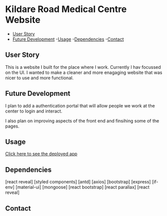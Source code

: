 # Kildare Road Medical Centre Website

- [User Story](#UserStory)
- [Future Development](#FutureDevelopment)
-[Usage](#Usage)
-[Dependencies](#Dependencies)
-[Contact](#Contact)



## User Story

This is a website I built for the place where I work. Currently I hav focussed on the UI. I wanted to make a cleaner and more enagaging website that was nicer to use and more functional. 

## Future Development
 
I plan to add a authentication portal that will allow people we work at the center to login and interact. 

I also plan on improving aspects of the front end and finsihing some of the pages. 

## Usage

[Click here to see the deployed app](https://frozen-caverns-37028.herokuapp.com/)

## Dependencies

[react reveal]
[styled components]
[antd]
[axios]
[bootstrap]
[express]
[if-env]
[material-ui]
[mongoose]
[react bootstrap]
[react parallax]
[react reveal]

## Contact 
